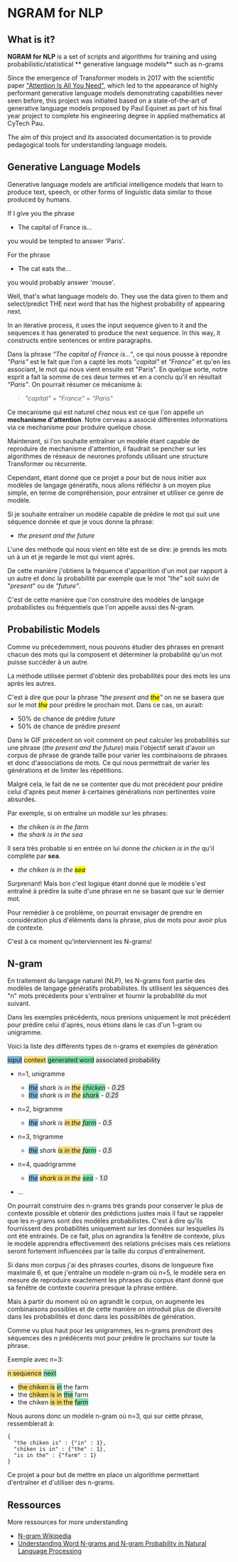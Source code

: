 # NGRAM for NLP

<!-- For full documentation visit [mkdocs.org](https://www.mkdocs.org). -->

## What is it?

**NGRAM for NLP** is a set of scripts and algorithms for training and using probabilistic/statistical ** generative language models** such as n-grams

Since the emergence of Transformer models in 2017 with the scientific paper ["Attention Is All You Need"](https://arxiv.org/abs/1706.03762), which led to the appearance of highly performant generative language models demonstrating capabilities never seen before, this project was initiated based on a state-of-the-art of generative language models proposed by Paul Equinet as part of his final year project to complete his engineering degree in applied mathematics at CyTech Pau.

The aim of this project and its associated documentation is to provide pedagogical tools for understanding language models.

## Generative Language Models
Generative language models are artificial intelligence models that learn to produce text, speech, or other forms of linguistic data similar to those produced by humans.

If I give you the phrase

- The capital of France is...

you would be tempted to answer 'Paris'.

For the phrase

- The cat eats the...

you would probably answer 'mouse'.

Well, that's what language models do. They use the data given to them and select/predict THE next word that has the highest probability of appearing next.

In an iterative process, it uses the input sequence given to it and the sequences it has generated to produce the next sequence. In this way, it constructs entire sentences or entire paragraphs.

Dans la phrase *"The capital of France is..."*, ce qui nous pousse à répondre *"Paris"* est le fait que l'on a capté les mots *"capital"* et *"France"* et qu'en les associant, le mot qui nous vient ensuite est "Paris". En quelque sorte, notre esprit a fait la somme de ces deux termes et en a conclu qu'il en résultait *"Paris"*. On pourrait résumer ce mécanisme à:
> *"capital"* + *"France"* = *"Paris"*

Ce mecanisme qui est naturel chez nous est ce que l'on appelle un **mechanisme d'attention**. Notre cerveau a associé différentes informations via ce mechanisme pour produire quelque chose.

Maintenant, si l'on souhaite entraîner un modèle étant capable de reproduire de mechanisme d'attention, il faudrait se pencher sur les algorithmes de réseaux de neurones profonds utilisant une structure Transformer ou récurrente.

Cependant, étant donné que ce projet a pour but de nous initier aux modèles de langage génératifs, nous allons réfléchir à un moyen plus simple, en terme de compréhension, pour entraîner et utiliser ce genre de modèle.

Si je souhaite entraîner un modèle capable de prédire le mot qui suit une séquence donnée et que je vous donne la phrase:

* *the present and the future*

L'une des méthode qui nous vient en tête est de se dire: je prends les mots un à un et je regarde le mot qui vient après.

De cette manière j'obtiens la fréquence d'apparition d'un mot par rapport à un autre et donc la probabilité par exemple que le mot *"the"* soit suivi de "*present*" ou de *"future"*.

C'est de cette manière que l'on construire des modèles de langage probabilistes ou fréquentiels que l'on appelle aussi des N-gram.

<!-- ![Schéma](/img/ngram1.gif) -->

## Probabilistic Models

Comme vu précedemment, nous pouvons étudier des phrases en prenant chacun des mots qui la composent et déterminer la probabilité qu'un mot puisse succèder à un autre.

La méthode utilisée permet d'obtenir des probabilités pour des mots les uns après les autres.

C'est à dire que pour la phrase *"the present and <mark>the</mark>"* on ne se basera que sur le mot *<mark>the</mark>* pour prédire le prochain mot. Dans ce cas, on aurait:

- 50% de chance de prédire *future*
- 50% de chance de prédire *present*

Dans le GIF précedent on voit comment on peut calculer les probabilités sur une phrase (*the present and the future*) mais l'objectif serait d'avoir un corpus de phrase de grande taille pour varier les combinaisons de phrases et donc d'associations de mots. Ce qui nous permettrait de varier les générations et de limiter les répétitions.

Malgré cela, le fait de ne se contenter que du mot précédent pour prédire celui d'après peut mener à certaines générations non pertinentes voire absurdes.

Par exemple, si on entraîne un modèle sur les phrases:

-  *the chiken is in the farm*
-  *the shark is in the sea*

Il sera très probable si en entrée on lui donne *the chicken is in the* qu'il complète par **sea**.

- *the chiken is in the <mark>sea</mark>*

Surprenant! Mais bon c'est logique étant donné que le modèle s'est entraîné à prédire la suite d'une phrase en ne se basant que sur le dernier mot.

Pour remédier à ce problème, on pourrait envisager de prendre en considération plus d'éléments dans la phrase, plus de mots pour avoir plus de contexte.

C'est à ce moment qu'interviennent les N-grams!

## N-gram

En traitement du langage naturel (NLP), les N-grams font partie des modèles de langage génératifs probabilistes. Ils utilisent les séquences des "n" mots précédents pour s'entraîner et fournir la probabilité du mot suivant.

Dans les exemples précédents, nous prenions uniquement le mot précédent pour prédire celui d'après, nous étions dans le cas d'un 1-gram ou unigramme.

Voici la liste des différents types de n-grams et exemples de génération

<span style="background-color: #7FB3D5">input</span>
<span style="background-color: #F7DC6F">context</span>
<span style="background-color: #82E0AA">generated word</span>
<span style="background-color: #E5E8E8">associated probability</span>


- n=1, unigramme

    - *<span style="background-color: #7FB3D5">the</span> shark is in <span style="background-color: #F7DC6F">the</span> <span style="background-color: #82E0AA">chicken</span> - <span style="background-color: #E5E8E8">0.25</span>*
    - *<span style="background-color: #7FB3D5">the</span> shark is in <span style="background-color: #F7DC6F">the</span> <span style="background-color: #82E0AA">shark</span> - <span style="background-color: #E5E8E8">0.25</span>*

- n=2, bigramme

    - *<span style="background-color: #7FB3D5">the</span> shark is <span style="background-color: #F7DC6F">in the</span> <span style="background-color: #82E0AA">farm</span> - <span style="background-color: #E5E8E8">0.5</span>*


- n=3, trigramme

    - *<span style="background-color: #7FB3D5">the</span> shark <span style="background-color: #F7DC6F">is in the</span> <span style="background-color: #82E0AA">farm</span> - <span style="background-color: #E5E8E8">0.5</span>*

- n=4, quadrigramme

    - *<span style="background-color: #7FB3D5">the</span> <span style="background-color: #F7DC6F">shark is in the</span> <span style="background-color: #82E0AA">sea</span> - <span style="background-color: #E5E8E8">1.0</span>*

- ...

On pourrait construire des n-grams très grands pour conserver le plus de contexte possible et obtenir des prédictions justes mais il faut se rappeler que les n-grams sont des modèles probabilistes. C'est à dire qu'ils fournissent des probabilités uniquement sur les données sur lesquelles ils ont été entrainés. De ce fait, plus on agrandira la fenêtre de contexte, plus le modèle apprendra effectivement des relations précises mais ces relations seront fortement influencées par la taille du corpus d'entraînement.

Si dans mon corpus j'ai des phrases courtes, disons de longueure fixe maximale 6, et que j'entraîne un modèle n-gram où n=5, le modèle sera en mesure de reproduire exactement les phrases du corpus étant donné que sa fenêtre de contexte couvrira presque la phrase entière.

Mais à partir du moment où on agrandit le corpus, on augmente les combinaisons possibles et de cette manière on introduit plus de diversité dans les probabilités et donc dans les possiblités de génération.

Comme vu plus haut pour les unigrammes, les n-grams prendront des séquences des n prédécents mot pour prédire le prochains sur toute la phrase.

Exemple avec n=3:

<span style="background-color: #F7DC6F">n sequence</span>
<span style="background-color: #82E0AA">next</span>

- <span style="background-color: #F7DC6F">the chiken is</span> <span style="background-color: #82E0AA">in</span> the farm
- the <span style="background-color: #F7DC6F">chiken is in</span> <span style="background-color: #82E0AA">the</span> farm
- the chiken <span style="background-color: #F7DC6F">is in the</span> <span style="background-color: #82E0AA">farm</span>

Nous aurons donc un modèle n-gram où n=3, qui sur cette phrase, ressemblerait à:

```
{
  "the chiken is" : {"in" : 1},
  "chiken is in" : {"the" : 1},
  "is in the" : {"farm" : 1}
}
```


Ce projet a pour but de mettre en place un algorithme permettant d'entraîner et d'utiliser des n-grams.

## Ressources

More ressources for more understanding

* [N-gram Wikipedia](https://en.wikipedia.org/wiki/N-gram)
* [Understanding Word N-grams and N-gram Probability in Natural Language Processing](https://towardsdatascience.com/understanding-word-n-grams-and-n-gram-probability-in-natural-language-processing-9d9eef0fa058)
